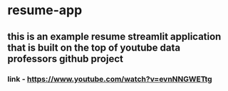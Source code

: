 # resume-app

## this is an example resume streamlit application that is built on the top of youtube data professors github project
### link - https://www.youtube.com/watch?v=evnNNGWETtg